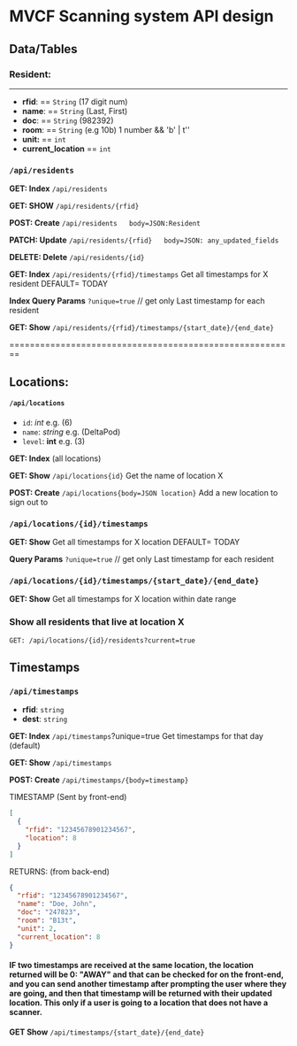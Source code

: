 # MVCF Scanning system API design

## Data/Tables


### Resident:

---

- **rfid**: == `String` (17 digit num)
- **name**: == `String` (Last, First)
- **doc**: == `String` (982392)
- **room**: == `String` (e.g 10b) 1 number && 'b' | t''
- **unit:** == `int`
- **current_location** == `int`

### `/api/residents`

**GET: Index** `/api/residents`

**GET: SHOW** `/api/residents/{rfid}`

**POST: Create** `/api/residents   body=JSON:Resident`

**PATCH: Update** `/api/residents/{rfid}   body=JSON: any_updated_fields`

**DELETE: Delete** `/api/residents/{id}`

**GET: Index** `/api/residents/{rfid}/timestamps`
Get all timestamps for X resident DEFAULT= TODAY

**Index Query Params** `?unique=true` // get only Last timestamp for each resident

**GET: Show** `/api/residents/{rfid}/timestamps/{start_date}/{end_date}`

========================================================

## Locations:

#### `/api/locations`

- `id`: _int_ e.g. (6)
- `name`: _string_ e.g. (DeltaPod)
- `level`: __int__ e.g. (3)

**GET: Index** (all locations)

**GET: Show** `/api/locations{id}` Get the name of location X

**POST: Create** `/api/locations{body=JSON location}` Add a new location to sign out to

### `/api/locations/{id}/timestamps`

**GET: Show** Get all timestamps for X location DEFAULT= TODAY

**Query Params** `?unique=true` // get only Last timestamp for each resident

### `/api/locations/{id}/timestamps/{start_date}/{end_date}`

**GET: Show** Get all timestamps for X location within date range

### Show all residents that live at location X
`GET: /api/locations/{id}/residents?current=true`

## Timestamps

### `/api/timestamps`

- **rfid**: `string`
- **dest**: `string`

**GET: Index** `/api/timestamps`?unique=true
Get timestamps for that day (default)

**GET: Show** `/api/timestamps`

**POST: Create** `/api/timestamps/{body=timestamp}`

TIMESTAMP (Sent by front-end)

```json
[
  {
    "rfid": "12345678901234567",
    "location": 8
  }
]
```

RETURNS: (from back-end)

```json
{
  "rfid": "12345678901234567",
  "name": "Doe, John",
  "doc": "247823",
  "room": "B13t",
  "unit": 2,
  "current_location": 8
}
```

#### IF two timestamps are received at the same location, the location returned will be 0: "AWAY" and that can be checked for on the front-end, and you can send another timestamp after prompting the user where they are going, and then that timestamp will be returned with their updated location. This only if a user is going to a location that does not have a scanner.

**GET Show** `/api/timestamps/{start_date}/{end_date}`
